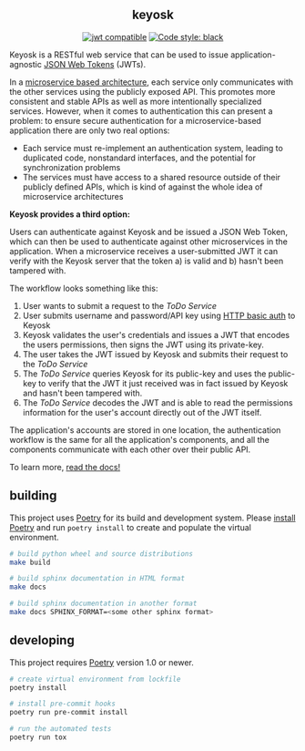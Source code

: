 <h2 align="center">keyosk</h2>

<p align="center">
<a href="https://jwt.io/"><img alt="jwt compatible" src="https://jwt.io/img/badge-compatible.svg"></a>
<a href="https://black.readthedocs.io/en/stable/"><img alt="Code style: black" src="https://img.shields.io/badge/code%20style-black-000000.svg"></a>
</p>

Keyosk is a RESTful web service that can be used to issue application-agnostic
[JSON Web Tokens](https://jwt.io/introduction/) (JWTs).

In a [microservice based architecture](https://xkcd.com/1988/), each service only
communicates with the other services using the publicly exposed API. This promotes
more consistent and stable APIs as well as more intentionally specialized services.
However, when it comes to authentication this can present a problem: to ensure secure
authentication for a microservice-based application there are only two real options:
  * Each service must re-implement an authentication system, leading to duplicated code,
    nonstandard interfaces, and the potential for synchronization problems
  * The services must have access to a shared resource outside of their publicly
    defined APIs, which is kind of against the whole idea of microservice architectures

**Keyosk provides a third option:**

Users can authenticate against Keyosk and be issued a JSON Web Token, which can then
be used to authenticate against other microservices in the application. When a
microservice receives a user-submitted JWT it can verify with the Keyosk server that
the token a) is valid and b) hasn't been tampered with.

The workflow looks something like this:

1. User wants to submit a request to the *ToDo Service*
2. User submits username and password/API key using
   [HTTP basic auth](https://developer.mozilla.org/en-US/docs/Web/HTTP/Authentication)
   to Keyosk
3. Keyosk validates the user's credentials and issues a JWT that encodes the users
   permissions, then signs the JWT using its private-key.
4. The user takes the JWT issued by Keyosk and submits their request to the
   *ToDo Service*
5. The *ToDo Service* queries Keyosk for its public-key and uses the public-key to
   verify that the JWT it just received was in fact issued by Keyosk and hasn't been
   tampered with.
6. The *ToDo Service* decodes the JWT and is able to read the permissions information
   for the user's account directly out of the JWT itself.

The application's accounts are stored in one location, the authentication workflow is
the same for all the application's components, and all the components communicate with
each other over their public API.

To learn more, [read the docs!](docs/)

## building

This project uses [Poetry](https://poetry.eustace.io/) for its build and development
system. Please [install Poetry](https://poetry.eustace.io/docs/#installation) and run
`poetry install` to create and populate the virtual environment.

```bash
# build python wheel and source distributions
make build

# build sphinx documentation in HTML format
make docs

# build sphinx documentation in another format
make docs SPHINX_FORMAT=<some other sphinx format>
```

## developing

This project requires [Poetry](https://python-poetry.org/docs/#installation) version
1.0 or newer.

```bash
# create virtual environment from lockfile
poetry install

# install pre-commit hooks
poetry run pre-commit install

# run the automated tests
poetry run tox
```
